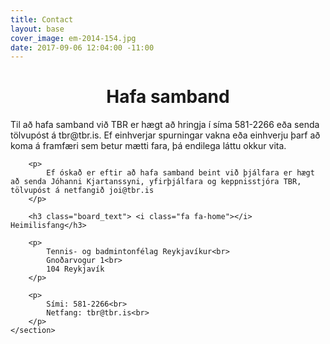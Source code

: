```yaml
---
title: Contact
layout: base
cover_image: em-2014-154.jpg
date: 2017-09-06 12:04:00 -11:00
---
```


<head>
	<link href='http://fonts.googleapis.com/css?family=Lobster' rel='stylesheet' type='text/css'>
</head>
<body>
	<h1 class="board_text" align="center">Hafa samband</h1>
	<section class="long_text">
		<p>
			Til að hafa samband við TBR er hægt að hringja í síma 581-2266 eða senda tölvupóst á tbr@tbr.is. Ef einhverjar spurningar vakna eða einhverju þarf að koma á framfæri sem betur mætti fara, þá endilega láttu okkur vita.
		</p>

		<p>
			Ef óskað er eftir að hafa samband beint við þjálfara er hægt að senda Jóhanni Kjartanssyni, yfirþjálfara og keppnisstjóra TBR, tölvupóst á netfangið joi@tbr.is
		</p>

		<h3 class="board_text"> <i class="fa fa-home"></i> Heimilisfang</h3>

		<p>
			Tennis- og badmintonfélag Reykjavíkur<br>
			Gnoðarvogur 1<br>
			104 Reykjavík
		</p>

		<p>
			Sími: 581-2266<br>
			Netfang: tbr@tbr.is<br>
		</p>
	</section>
</body>
